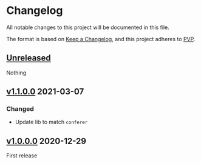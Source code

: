 # Changelog
All notable changes to this project will be documented in this file.

The format is based on [Keep a Changelog](https://keepachangelog.com/en/1.0.0/),
and this project adheres to [PVP](https://pvp.haskell.org/).

## [Unreleased]

Nothing

## [v1.1.0.0] 2021-03-07

### Changed

* Update lib to match `conferer`

## [v1.0.0.0] 2020-12-29

First release

[Unreleased]: https://github.com/ludat/conferer/compare/conferer-warp_v1.1.0.0...HEAD
[v1.1.0.0]: https://github.com/ludat/conferer/compare/conferer-warp_v1.0.0.0...conferer-warp_v1.1.0.0
[v1.0.0.0]: https://github.com/ludat/conferer/compare/v0.0.0.0...conferer-warp_v1.0.0.0
